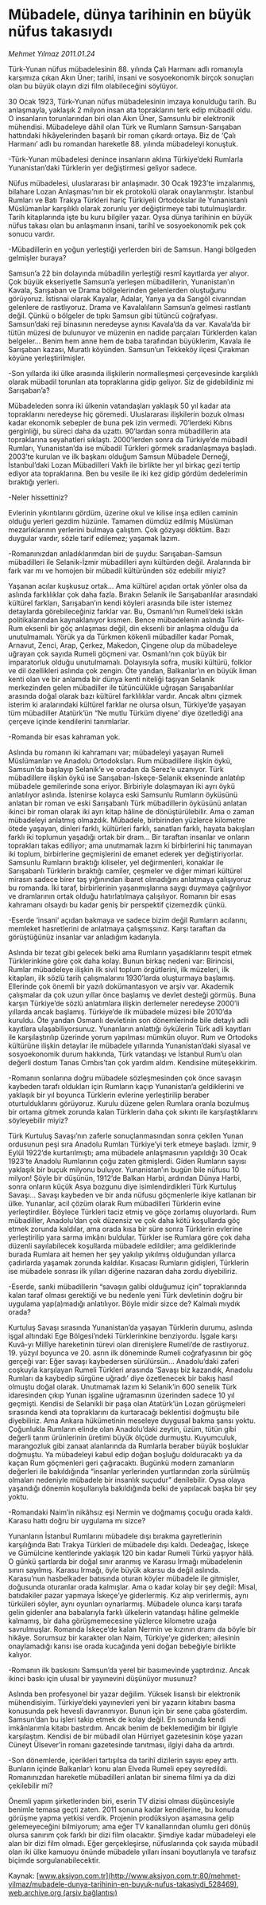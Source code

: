 # Mübadele, dünya tarihinin en büyük nüfus takasıydı

*Mehmet Yılmaz 2011.01.24*

<div class="pNewsDetailMainContent ctx_content" itemprop="articleBody">
 <p>
  Türk-Yunan nüfus mübadelesinin 88. yılında Çalı Harmanı adlı romanıyla karşımıza çıkan Akın Üner; tarihî, insani ve sosyoekonomik birçok sonuçları olan bu büyük olayın dizi film olabileceğini söylüyor.
  <span>
  </span>
 </p>
 <p>
  <p class="MsoNormal">
   30 Ocak 1923, Türk-Yunan nüfus mübadelesinin imzaya konulduğu tarih. Bu anlaşmayla, yaklaşık 2 milyon insan ata topraklarını terk edip mübadil oldu. O insanların torunlarından biri olan Akın Üner, Samsunlu bir elektronik mühendisi. Mübadeleye dâhil olan Türk ve Rumların Samsun-Sarışaban hattındaki hikâyelerinden başarılı bir roman çıkardı ortaya. Biz de ‘Çalı Harmanı’ adlı bu romandan hareketle 88. yılında mübadeleyi konuştuk.
  </p>
  <p class="MsoNormal">
   -Türk-Yunan mübadelesi denince insanların aklına Türkiye’deki Rumlarla Yunanistan’daki Türklerin yer değiştirmesi geliyor sadece.
  </p>
  <p class="MsoNormal">
   Nüfus mübadelesi, uluslararası bir anlaşmadır. 30 Ocak 1923’te imzalanmış, bilahare Lozan Anlaşması’nın bir ek protokolü olarak onaylanmıştır. İstanbul Rumları ve Batı Trakya Türkleri hariç Türkiyeli Ortodokslar ile Yunanistanlı Müslümanlar karşılıklı olarak zorunlu yer değiştirmeye tabi tutulmuşlardır. Tarih kitaplarında işte bu kuru bilgiler yazar. Oysa dünya tarihinin en büyük nüfus takası olan bu anlaşmanın insani, tarihî ve sosyoekonomik pek çok sonucu vardır.
  </p>
  <p class="MsoNormal">
   -Mübadillerin en yoğun yerleştiği yerlerden biri de Samsun. Hangi bölgeden gelmişler buraya?
  </p>
  <p class="MsoNormal">
   Samsun’a 22 bin dolayında mübadilin yerleştiği resmî kayıtlarda yer alıyor. Çok büyük ekseriyetle Samsun’a yerleşen mübadillerin, Yunanistan’ın Kavala, Sarışaban ve Drama bölgelerinden gelenlerden oluştuğunu görüyoruz. İstisnai olarak Kayalar, Adalar, Yanya ya da Sarıgöl civarından gelenlere de rastlıyoruz. Drama ve Kavalalıların Samsun’a gelmesi rastlantı değil. Çünkü o bölgeler de tıpkı Samsun gibi tütüncü coğrafyası. Samsun’daki reji binasının neredeyse aynısı Kavala’da da var. Kavala’da bir tütün müzesi de bulunuyor ve müzenin en nadide parçaları Türklerden kalan belgeler... Benim hem anne hem de baba tarafından büyüklerim, Kavala ile Sarışaban kazası, Muratlı köyünden. Samsun’un Tekkeköy ilçesi Çırakman köyüne yerleştirilmişler.
  </p>
  <p class="MsoNormal">
   -Son yıllarda iki ülke arasında ilişkilerin normalleşmesi çerçevesinde karşılıklı olarak mübadil torunları ata topraklarına gidip geliyor. Siz de gidebildiniz mi Sarışaban’a?
  </p>
  <p class="MsoNormal">
   Mübadeleden sonra iki ülkenin vatandaşları yaklaşık 50 yıl kadar ata topraklarını neredeyse hiç göremedi. Uluslararası ilişkilerin bozuk olması kadar ekonomik sebepler de buna pek izin vermedi. 70’lerdeki Kıbrıs gerginliği, bu süreci daha da uzattı. 90’lardan sonra mübadillerin ata topraklarına seyahatleri sıklaştı. 2000’lerden sonra da Türkiye’de mübadil Rumları, Yunanistan’da ise mübadil Türkleri görmek sıradanlaşmaya başladı. 2003’te kurulan ve ilk başkanı olduğum Samsun Mübadele Derneği, İstanbul’daki Lozan Mübadilleri Vakfı ile birlikte her yıl birkaç gezi tertip ediyor ata topraklarına. Ben bu vesile ile iki kez gidip gördüm dedelerimin bıraktığı yerleri.
  </p>
  <p class="MsoNormal">
   -Neler hissettiniz?
  </p>
  <p class="MsoNormal">
   Evlerinin yıkıntılarını gördüm, üzerine okul ve kilise inşa edilen caminin olduğu yerleri gezdim hüzünle. Tamamen dümdüz edilmiş Müslüman mezarlıklarının yerlerini bulmaya çalıştım. Çok gözyaşı döktüm. Bazı duygular vardır, sözle tarif edilemez; yaşamak lazım.
  </p>
  <p class="MsoNormal">
   -Romanınızdan anladıklarımdan biri de şuydu: Sarışaban-Samsun mübadilleri ile Selanik-İzmir mübadilleri aynı kültürden değil. Aralarında bir fark var mı ve homojen bir mübadil kültüründen söz edebilir miyiz?
  </p>
  <p class="MsoNormal">
   Yaşanan acılar kuşkusuz ortak... Ama kültürel açıdan ortak yönler olsa da aslında farklılıklar çok daha fazla. Bırakın Selanik ile Sarışabanlılar arasındaki kültürel farkları, Sarışaban’ın kendi köyleri arasında bile ister istemez detaylarda görebileceğiniz farklar var. Bu, Osmanlı’nın Rumeli’deki iskân politikalarından kaynaklanıyor kısmen. Bence mübadelenin aslında Türk-Rum eksenli bir göç anlaşması değil, din eksenli bir anlaşma olduğu da unutulmamalı. Yörük ya da Türkmen kökenli mübadiller kadar Pomak, Arnavut, Zenci, Arap, Çerkez, Makedon, Çingene olup da mübadeleye uğrayan çok sayıda Rumeli göçmeni var. Osmanlı’nın çok büyük bir imparatorluk olduğu unutulmamalı. Dolayısıyla sofra, musiki kültürü, folklor ve dil özellikleri aslında çok zengin. Öte yandan, Balkanlar’ın en büyük liman kenti olan ve bir anlamda bir dünya kenti niteliği taşıyan Selanik merkezinden gelen mübadiller ile tütüncülükle uğraşan Sarışabanlılar arasında doğal olarak bazı kültürel farklılıklar vardır. Ancak altını çizmek isterim ki aralarındaki kültürel farklar ne olursa olsun, Türkiye’de yaşayan tüm mübadiller Atatürk’ün “Ne mutlu Türküm diyene’ diye özetlediği ana çerçeve içinde kendilerini tanımlarlar.
  </p>
  <p class="MsoNormal">
   -Romanda bir esas kahraman yok.
  </p>
  <p class="MsoNormal">
   Aslında bu romanın iki kahramanı var; mübadeleyi yaşayan Rumeli Müslümanları ve Anadolu Ortodoksları. Rum mübadillere ilişkin öykü, Samsun’da başlayıp Selanik’e ve oradan da Serez’e uzanıyor. Türk mübadillere ilişkin öykü ise Sarışaban-İskeçe-Selanik ekseninde anlatılıp mübadele gemilerinde sona eriyor. Birbiriyle dolaşmayan iki ayrı öykü anlatılıyor aslında. İstenirse kolayca eski Samsunlu Rumların öyküsünü anlatan bir roman ve eski Sarışabanlı Türk mübadillerin öyküsünü anlatan ikinci bir roman olarak iki ayrı kitap hâline de dönüştürülebilir. Ama o zaman mübadeleyi anlatmış olmazdık. Mübadele, birbirinden yüzlerce kilometre ötede yaşayan, dinleri farklı, kültürleri farklı, sanatları farklı, hayata bakışları farklı iki toplumun yaşadığı ortak bir dram... Bir taraftan insanlar ve onların toprakları takas ediliyor; ama unutmamak lazım ki birbirlerini hiç tanımayan iki toplum, birbirlerine geçmişlerini de emanet ederek yer değiştiriyorlar. Samsunlu Rumların bıraktığı kiliseler, yel değirmenleri, konaklar ile Sarışabanlı Türklerin bıraktığı camiler, çeşmeler ve diğer mimari kültürel mirasın sadece birer taş yığınından ibaret olmadığını anlatmaya çalışıyoruz bu romanda. İki taraf, birbirlerinin yaşanmışlarına saygı duymaya çağrılıyor ve dramlarının ortak olduğu hatırlatılmaya çalışılıyor. Romanın bir esas kahramanı olsaydı bu kadar geniş bir perspektif çizemezdik çünkü.
  </p>
  <p class="MsoNormal">
   -Eserde ‘insani’ açıdan bakmaya ve sadece bizim değil Rumların acılarını, memleket hasretlerini de anlatmaya çalışmışsınız. Karşı taraftan da görüştüğünüz insanlar var anladığım kadarıyla.
  </p>
  <p class="MsoNormal">
   Aslında bir tezat gibi gelecek belki ama Rumların yaşadıklarını tespit etmek Türklerinkine göre çok daha kolay. Bunun birkaç nedeni var: Birincisi, Rumlar mübadeleye ilişkin ilk sivil toplum örgütlerini, ilk müzeleri, ilk kitapları, ilk sözlü tarih çalışmalarını 1930’larda oluşturmaya başlamış. Ellerinde çok önemli bir yazılı dokümantasyon ve arşiv var. Akademik çalışmalar da çok uzun yıllar önce başlamış ve devlet desteği görmüş. Buna karşın Türkiye’de sözlü anlatımlara ilişkin derlemeler neredeyse 2000’li yıllarda ancak başlamış. Türkiye’de ilk mübadele müzesi bile 2010’da kuruldu. Öte yandan Osmanlı devletinin son dönemlerinde bile detaylı adli kayıtlara ulaşabiliyorsunuz. Yunanların anlattığı öykülerin Türk adli kayıtları ile karşılaştırılıp üzerinde yorum yapılması mümkün oluyor. Rum ve Ortodoks kültürüne ilişkin detaylar ile mübadele yıllarında Yunanistan’daki siyasal ve sosyoekonomik durum hakkında, Türk vatandaşı ve İstanbul Rum’u olan değerli dostum Tanas Cımbıs’tan çok yardım aldım. Kendisine müteşekkirim.
  </p>
  <p class="MsoNormal">
   -Romanın sonlarına doğru mübadele sözleşmesinden çok önce savaşın kaybeden tarafı oldukları için Rumların kaçıp Yunanistan’a geldiklerini ve yaklaşık bir yıl boyunca Türklerin evlerine yerleştirilip beraber oturtulduklarını görüyoruz. Kurulu düzene gelen Rumlara oranla bozulmuş bir ortama gitmek zorunda kalan Türklerin daha çok sıkıntı ile karşılaştıklarını söyleyebilir miyiz?
  </p>
  <p class="MsoNormal">
   Türk Kurtuluş Savaşı’nın zaferle sonuçlanmasından sonra çekilen Yunan ordusunun peşi sıra Anadolu Rumları Türkiye’yi terk etmeye başladı. İzmir, 9 Eylül 1922’de kurtarılmıştı; ama mübadele anlaşmasının yapıldığı 30 Ocak 1923’te Anadolu Rumlarının çoğu zaten gitmişlerdi. Giden Rumların sayısı yaklaşık bir buçuk milyonu buluyor. Yunanistan’ın bugün bile nüfusu 10 milyon! Şöyle bir düşünün, 1912’de Balkan Harbi, ardından Dünya Harbi, sonra onların küçük Asya bozgunu diye isimlendirdikleri Türk Kurtuluş Savaşı... Savaşı kaybeden ve bir anda nüfusu göçmenlerle ikiye katlanan bir ülke. Yunanlar, acil çözüm olarak Rum mübadilleri Türklerin evine yerleştirdiler. Böylece Türkleri taciz etmiş ve göçe zorlamış oluyorlardı. Rum mübadiller, Anadolu’dan çok düzensiz ve çok daha kötü koşullarda göç etmek zorunda kaldılar, ama orada kısa bir süre sonra Türklerin evlerine yerleştirilip yara sarma imkânı buldular. Türkler ise Rumlara göre çok daha düzenli sayılabilecek koşullarda mübadele edildiler; ama geldiklerinde burada Rumlara ait hemen her şey yakılıp yıkılmış olduğundan yıllarca çadırlarda yaşamak zorunda kaldılar. Kısacası Rumların gidişleri, Türklerin ise mübadele sonrası ilk yılları diğerine nazaran daha zordu diyebiliriz.
  </p>
  <p class="MsoNormal">
   -Eserde, sanki mübadillerin “savaşın galibi olduğumuz için” topraklarında kalan taraf olması gerektiği ve bu nedenle yeni Türk devletinin doğru bir uygulama yap(a)madığı anlatılıyor. Böyle midir sizce de? Kalmalı mıydık orada?
  </p>
  <p class="MsoNormal">
   Kurtuluş Savaşı sırasında Yunanistan’da yaşayan Türklerin durumu, aslında işgal altındaki Ege Bölgesi’ndeki Türklerinkine benziyordu. İşgale karşı Kuvâ-yı Millîye hareketinin türevi olan direnişlere Rumeli’de de rastlıyoruz. 19. yüzyıl boyunca ve 20. asrın ilk döneminde Rumeli coğrafyasının bir göç gerçeği var: Eğer savaşı kaybedersen sürülürsün… Anadolu’daki zaferi coşkuyla karşılayan Rumeli Türkleri arasında ‘Savaşı biz kazandık, Anadolu Rumları da kaybedip sürgüne uğradı’ diye özetlenecek bir bakış hasıl olmuştu doğal olarak. Unutmamak lazım ki Selanik’in 600 senelik Türk idaresinden çıkıp Yunan işgaline uğramasının üzerinden sadece 10 yıl geçmişti. Kendisi de Selanikli bir paşa olan Atatürk’ün Lozan görüşmeleri sırasında kendi ata topraklarını da kurtaracağı beklentisi doğmuştu bile diyebiliriz. Ama Ankara hükümetinin meseleye duygusal bakma şansı yoktu. Çoğunlukla Rumların elinde olan Anadolu’daki zeytin, üzüm, tütün gibi değerli tarım ürünlerinin üretimi büyük ölçüde durmuştu. Kuyumculuk, marangozluk gibi zanaat alanlarında da Rumlarla beraber büyük boşluklar doğmuştu. Ya mübadeleyi kabul edip doğan boşluğu dolduracaktı ya da kaçan Rum göçmenleri geri çağıracaktı. Bugünkü modern zamanların değerleri ile bakıldığında “insanlar yerlerinden yurtlarından zorla sürülmüş olmaları nedeniyle mübadele bir insanlık suçudur” denilebilir. Oysa olaya yaşandığı dönemin koşullarıyla bakıldığında belki de yapılacak başka bir şey yoktu.
  </p>
  <p class="MsoNormal">
   -Romandaki Naim’in nikâhsız eşi Nermin ve doğmamış çocuğu orada kaldı. Karasu hattı doğru bir uygulama mı sizce?
  </p>
  <p class="MsoNormal">
   Yunanların İstanbul Rumlarını mübadele dışı bırakma gayretlerinin karşılığında Batı Trakya Türkleri de mübadele dışı kaldı. Dedeağaç, İskeçe ve Gümülcine kentlerinde yaklaşık 120 bin kadar Rumeli Türkü yaşıyor hâlâ. O günkü şartlarda bir doğal sınır aranmış ve Karasu Irmağı mübadelenin sınırı sayılmış. Karasu Irmağı, öyle büyük akarsu da değil aslında. Karasu’nun hasbelkader batısında oturan köyler mübadele ile gitmişler, doğusunda oturanlar orada kalmışlar. Ama o kadar kolay bir şey değil: Misal, batıdakiler pazar yapmaya İskeçe’ye giderlermiş. Kız alıp verirlermiş, aynı türküleri söyler, aynı oyunları oynarlarmış. Mübadele olunca karşı tarafa gelin gidenler ana babalarıyla farklı ülkelerin vatandaşı hâline gelmekle kalmamış, bir daha görüşmemecesine yüzlerce kilometre uzağa savrulmuşlar. Romanda İskeçe’de kalan Nermin ve kızının dramı da böyle bir hikâye. Sorumsuz bir karakter olan Naim, Türkiye’ye giderken; ailesinin onaylamadığı karısı ise orada kucağında yeni doğan bebeğiyle birlikte kalıyor.
   <span>
   </span>
  </p>
  <p class="MsoNormal">
   -Romanın ilk baskısını Samsun’da yerel bir basımevinde yaptırdınız. Ancak ikinci baskı için ulusal bir yayınevini düşünüyor musunuz?
  </p>
  <p class="MsoNormal">
   Aslında ben profesyonel bir yazar değilim. Yüksek lisanslı bir elektronik mühendisiyim. Türkiye’deki yayınevleri yeni bir yazarın kitabını basma konusunda pek hevesli davranmıyor. Bunun için bir sene çaba gösterdim. Samsun’dan bu işleri takip etmek de kolay değil. En sonunda kendi imkânlarımla kitabı bastırdım. Ancak benim de beklemediğim bir ilgiyle karşılaştım. Kendisi de bir mübadil olan Hürriyet gazetesinin köşe yazarı Cüneyt Ülsever’in romanı gazetesinde tanıtması, ilgiyi daha da artırdı.
  </p>
  <p class="MsoNormal">
   -Son dönemlerde, içerikleri tartışılsa da tarihî dizilerin sayısı epey arttı. Bunların içinde Balkanlar’ı konu alan Elveda Rumeli epey seyredildi. Romanınızdan hareketle mübadilleri anlatan bir sinema filmi ya da dizi çekilebilir mi?
   <span>
   </span>
  </p>
  <p class="MsoNormal">
   Önemli yapım şirketlerinden biri, eserin TV dizisi olması düşüncesiyle benimle temasa geçti zaten. 2011 sonuna kadar kendilerine, bu konuda görüşme yapma yetkisi verdik. Projenin prodüksiyon aşamasına gelip gelemeyeceğini bilmiyorum; ama eğer TV kanallarından olumlu geri dönüş olursa sanırım çok farklı bir dizi film olacaktır. Şimdiye kadar mübadeleyi ele alan bir dizi film olmadı. Eğer gerçekleşirse, nüfuslarında çok sayıda mübadil olan iki ülke kamuoyu önünde mübadele yılları insani boyutlarıyla ve tarafsız biçimde sorgulanabilecektir.
  </p>
 </p>
</div>


Kaynak: [www.aksiyon.com.tr](http://www.aksiyon.com.tr:80/mehmet-yilmaz/mubadele-dunya-tarihinin-en-buyuk-nufus-takasiydi_528469), [web.archive.org (arşiv bağlantısı)](http://web.archive.org/web/20160303234302/http://www.aksiyon.com.tr:80/mehmet-yilmaz/mubadele-dunya-tarihinin-en-buyuk-nufus-takasiydi_528469)
